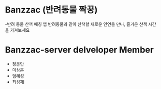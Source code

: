 # Banzzac (반려동물 짝꿍)
 -반려 동물 산책 매칭 앱
 반려동물과 같이 산책할 새로운 인연을 만나, 즐거운 산책 시간을 가져보세요



# Banzzac-server delveloper Member
- 정운만
- 이상훈
- 엄혜성
- 최성재
